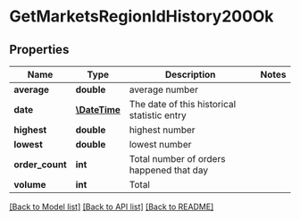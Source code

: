 # GetMarketsRegionIdHistory200Ok

## Properties
Name | Type | Description | Notes
------------ | ------------- | ------------- | -------------
**average** | **double** | average number | 
**date** | [**\DateTime**](Date.md) | The date of this historical statistic entry | 
**highest** | **double** | highest number | 
**lowest** | **double** | lowest number | 
**order_count** | **int** | Total number of orders happened that day | 
**volume** | **int** | Total | 

[[Back to Model list]](../README.md#documentation-for-models) [[Back to API list]](../README.md#documentation-for-api-endpoints) [[Back to README]](../README.md)


